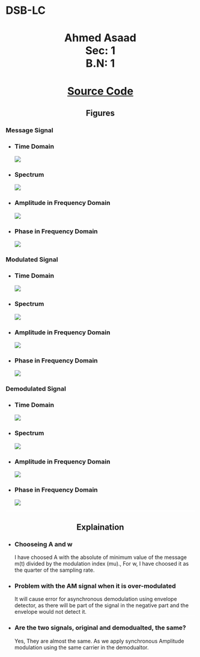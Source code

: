 # DSB-LC

<div style='text-align: center;'>
    <h1>Ahmed Asaad<br>Sec: 1<br>B.N: 1</h1>
</div>

<div style='text-align: center;'>
    <h1><a href="https://github.com/ahmedasad236/DSB-LC">Source Code</a></h1>
    
</div>
<div style='text-align: center;'>
    <h2>Figures</h2>
</div>
<h3>Message Signal</h3>

<ul>
    <li>
        <h3>Time Domain</h3>
        <img src="./message_time.png">
    </li>
    <li>
        <h3>Spectrum</h3>
        <img src="./message_spectrum.png">
    </li>
    <li>
        <h3>Amplitude in Frequency Domain</h3>
        <img src="./message_amplitude.png">
    </li>
    <li>
        <h3>Phase in Frequency Domain</h3>
        <img src="./message_phase.png">
    </li>
</ul>

<h3>Modulated Signal</h3>
<ul>
    <li>
        <h3>Time Domain</h3>
        <img src="./modulated_time.png">
    </li>
    <li>
        <h3>Spectrum</h3>
        <img src="./modulated_spectrum.png">
    </li>
    <li>
        <h3>Amplitude in Frequency Domain</h3>
        <img src="./modulated_amplitude.png">
    </li>
    <li>
        <h3>Phase in Frequency Domain</h3>
        <img src="./modulated_phase.png">
    </li>
</ul>

<h3>Demodulated Signal</h3>
<ul>
    <li>
        <h3>Time Domain</h3>
        <img src="./demodulated_time.png">
    </li>
    <li>
        <h3>Spectrum</h3>
        <img src="./demodulated_spectrum.png">
    </li>
    <li>
        <h3>Amplitude in Frequency Domain</h3>
        <img src="./demodulated_amplitude.png">
    </li>
    <li>
        <h3>Phase in Frequency Domain</h3>
        <img src="./demodulated_phase.png">
    </li>
</ul>

<div style='text-align: center;border-top: 1px solid white;'>
    <h2>Explaination</h2>
</div>

<ul>
    <li>
        <h3>Chooseing A and w </h3>
        <div>
            I have choosed A with the absolute of minimum value of the message m(t) divided by the modulation index (mu)., 
            For w, I have choosed it as the quarter of the sampling rate.
        </div>
    </li>
    <li style="border-top: 1px solid white;">
        <h3>Problem with the AM signal when it is over-modulated</h3>
        <span>
            It will cause error for asynchronous demodulation using envelope detector, as there will be part of the signal in the negative part and the envelope would not detect it.
        </span>
    </li>
        <li style="border-top: 1px solid white;">
        <h3>Are the two signals, original and demodualted, the same?</h3>
        <span>
            Yes, They are almost the same. As we apply synchronous Amplitude modulation using the same carrier in the demodualtor.
        </span>
    </li>

</ul>